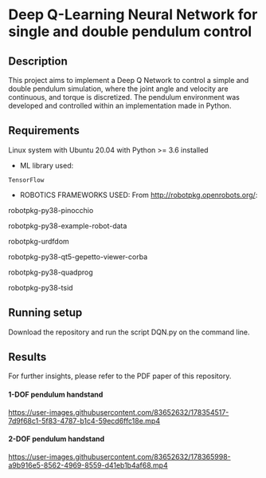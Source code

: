 # Deep Q-Learning Neural Network for single and double pendulum control

## Description
This project aims to implement a Deep Q Network to control a simple and double pendulum simulation, where the joint angle and velocity are continuous, and torque is discretized. The pendulum environment was developed and controlled within an implementation made in Python. 

## Requirements
Linux system with Ubuntu 20.04 with Python >= 3.6 installed

- ML library used: 

`TensorFlow`

- ROBOTICS FRAMEWORKS USED: 
From http://robotpkg.openrobots.org/: 

robotpkg-py38-pinocchio 

robotpkg-py38-example-robot-data 

robotpkg-urdfdom

robotpkg-py38-qt5-gepetto-viewer-corba

robotpkg-py38-quadprog 

robotpkg-py38-tsid


## Running setup
Download the repository and run the script DQN.py on the command line.

## Results

For further insights, please refer to the PDF paper of this repository.

#### 1-DOF pendulum handstand 

https://user-images.githubusercontent.com/83652632/178354517-7d9f68c1-5f83-4787-b1c4-59ecd6ffc18e.mp4



#### 2-DOF pendulum handstand 

https://user-images.githubusercontent.com/83652632/178365998-a9b916e5-8562-4969-8559-d41eb1b4af68.mp4







